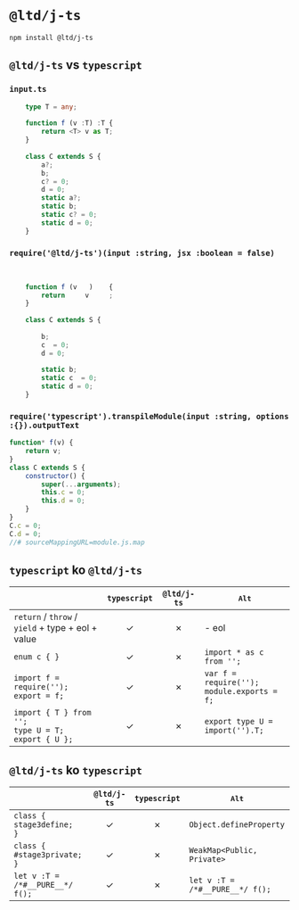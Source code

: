 ﻿
`@ltd/j-ts`
===========

```shell
npm install @ltd/j-ts
```

`@ltd/j-ts` vs `typescript`
---------------------------

### `input.ts`

```TypeScript
	type T = any;
	
	function f (v :T) :T {
		return <T> v as T;
	}
	
	class C extends S {
		a?;
		b;
		c? = 0;
		d = 0;
		static a?;
		static b;
		static c? = 0;
		static d = 0;
	}
```

### `require('@ltd/j-ts')(input :string, jsx :boolean = false)`

```JavaScript
	             
	
	function f (v   )    {
		return     v     ;
	}
	
	class C extends S {
		   
		b;
		c  = 0;
		d = 0;
		          
		static b;
		static c  = 0;
		static d = 0;
	}
```

### `require('typescript').transpileModule(input :string, options :{}).outputText`

```JavaScript
function* f(v) {
    return v;
}
class C extends S {
    constructor() {
        super(...arguments);
        this.c = 0;
        this.d = 0;
    }
}
C.c = 0;
C.d = 0;
//# sourceMappingURL=module.js.map
```

`typescript` ko `@ltd/j-ts`
---------------------------

|                                                             | `typescript` | `@ltd/j-ts`  |                 <kbd>Alt</kbd>                  |
|-------------------------------------------------------------|:------------:|:------------:|-------------------------------------------------|
| `return` / `throw` / `yield` + type + eol + value           |      ✓      |      ✗      | - eol                                           |
| `enum c { }`                                                |      ✓      |      ✗      | `import * as c from '';`                        |
| `import f = require('');`<br>`export = f;`                  |      ✓      |      ✗      | `var f = require('');`<br>`module.exports = f;` |
| `import { T } from '';`<br>`type U = T;`<br>`export { U };` |      ✓      |      ✗      | `export type U = import('').T;`                 |

`@ltd/j-ts` ko `typescript`
---------------------------

|                                 | `@ltd/j-ts`  | `typescript` |          <kbd>Alt</kbd>              |
|---------------------------------|:------------:|:------------:|--------------------------------------|
| `class {  stage3define;  }`     |      ✓      |      ✗      | `Object.defineProperty`              |
| `class { #stage3private; }`     |      ✓      |      ✗      | `WeakMap<Public, Private>`           |
| `let v :T = /*#__PURE__*/ f();` |      ✓      |      ✗      | `let v :T =`<br>`/*#__PURE__*/ f();` |
